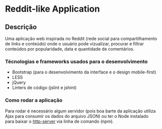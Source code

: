 # Reddit-like Application

## Descrição
Uma aplicação web inspirada no Reddit (rede social para compartilhamento de links e conteúdo) onde o usuário pode vizualizar, procurar e filtrar conteúdos por popularidade, data e quantidade
de comentários. 

### Técnologias e frameworks usados para o desenvolvimento
- Bootstrap (para o desenvolvimento da interface e o design mobile-first)
- LESS
- jQuery
- Linters de código (jslint e jshint)

### Como rodar a aplicação
Para rodar é necessário algum servidor (pois boa barte da aplicação utiliza Ajax para consumir os dados do arquivo JSON) ou ter o Node instalado para baixar o 
<a href="https://www.npmjs.com/package/http-server">http-server</a> via linha de comando (npm).
